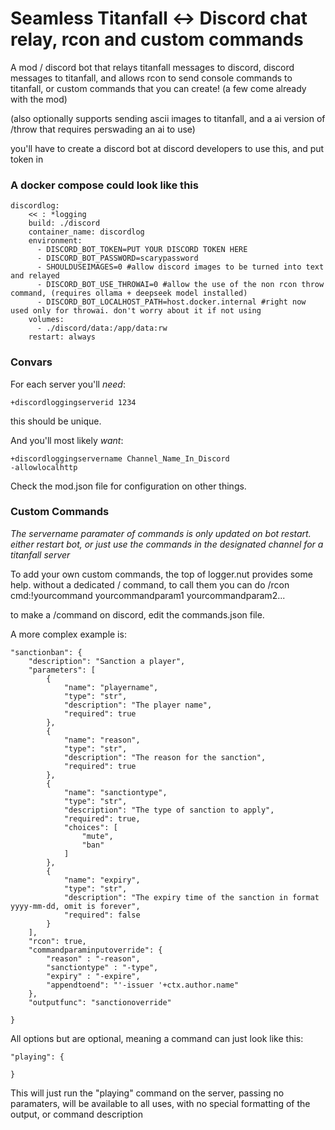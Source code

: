 # Seamless Titanfall <-> Discord chat relay, rcon and custom commands
A mod / discord bot that relays titanfall messages to discord, discord messages to titanfall, and allows rcon to send console commands to titanfall, or custom commands that you can create! (a few come already with the mod)

(also optionally supports sending ascii images to titanfall, and a ai version of /throw that requires perswading an ai to use)

you'll have to create a discord bot at discord developers to use this, and put token in

### A docker compose could look like this
```
discordlog:
    << : *logging
    build: ./discord
    container_name: discordlog
    environment:
      - DISCORD_BOT_TOKEN=PUT YOUR DISCORD TOKEN HERE
      - DISCORD_BOT_PASSWORD=scarypassword
      - SHOULDUSEIMAGES=0 #allow discord images to be turned into text and relayed
      - DISCORD_BOT_USE_THROWAI=0 #allow the use of the non rcon throw command, (requires ollama + deepseek model installed)
      - DISCORD_BOT_LOCALHOST_PATH=host.docker.internal #right now used only for throwai. don't worry about it if not using
    volumes:
      - ./discord/data:/app/data:rw
    restart: always
```
### Convars
For each server you'll *need*:
```
+discordloggingserverid 1234
```
this should be unique.

And you'll most likely *want*:
```
+discordloggingservername Channel_Name_In_Discord
-allowlocalhttp
```
    


Check the mod.json file for configuration on other things.

### Custom Commands

*The servername paramater of commands is only updated on bot restart. either restart bot, or just use the commands in the designated channel for a titanfall server*

To add your own custom commands, the top of logger.nut provides some help.
without a dedicated / command, to call them you can do /rcon cmd:!yourcommand yourcommandparam1 yourcommandparam2...

to make a /command on discord, edit the commands.json file.

A more complex example is:

```
"sanctionban": {
    "description": "Sanction a player",
    "parameters": [
        {
            "name": "playername",
            "type": "str",
            "description": "The player name",
            "required": true
        },
        {
            "name": "reason",
            "type": "str",
            "description": "The reason for the sanction",
            "required": true
        },
        {
            "name": "sanctiontype",
            "type": "str",
            "description": "The type of sanction to apply",
            "required": true,
            "choices": [
                "mute",
                "ban"
            ]
        },
        {
            "name": "expiry",
            "type": "str",
            "description": "The expiry time of the sanction in format yyyy-mm-dd, omit is forever",
            "required": false
        }
    ],
    "rcon": true,
    "commandparaminputoverride": {
        "reason" : "-reason",
        "sanctiontype" : "-type",
        "expiry" : "-expire",
        "appendtoend": "'-issuer '+ctx.author.name"
    },
    "outputfunc": "sanctionoverride"

}
```
All options but are optional, meaning a command can just look like this:

```
"playing": {

}
``` 
This will just run the "playing" command on the server, passing no paramaters, will be available to all uses, with no special formatting of the output, or command description